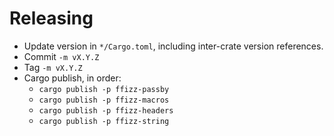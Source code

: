 # Releasing

* Update version in `*/Cargo.toml`, including inter-crate version references.
* Commit `-m vX.Y.Z`
* Tag `-m vX.Y.Z`
* Cargo publish, in order:
  * `cargo publish -p ffizz-passby`
  * `cargo publish -p ffizz-macros`
  * `cargo publish -p ffizz-headers`
  * `cargo publish -p ffizz-string`
